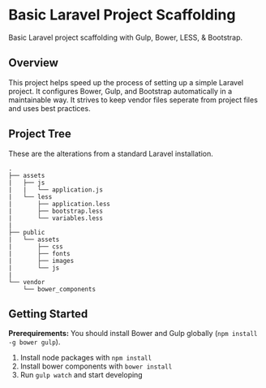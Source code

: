 # Basic Laravel Project Scaffolding
Basic Laravel project scaffolding with Gulp, Bower, LESS, &amp; Bootstrap.

## Overview
This project helps speed up the process of setting up a simple Laravel project. It configures Bower, Gulp, and Bootstrap automatically in a maintainable way. It strives to keep vendor files seperate from project files and uses best practices.

## Project Tree
These are the alterations from a standard Laravel installation.

```
.
├── assets
|   ├── js
|   |   └── application.js
|   └── less
|       ├── application.less
|		├── bootstrap.less
|       └── variables.less
|
├── public
|   └── assets
|       ├── css
|		├── fonts
|		├── images
|       └── js
|
└── vendor
    └── bower_components
```

## Getting Started
**Prerequirements:** You should install Bower and Gulp globally (`npm install -g bower gulp`).

1. Install node packages with `npm install`
2. Install bower components with `bower install`
3. Run `gulp watch` and start developing